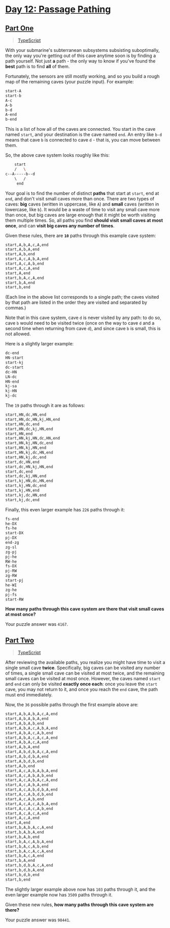 # [Day 12: Passage Pathing](https://adventofcode.com/2021/day/12)

## [Part One](https://adventofcode.com/2021/day/12#part1)

> [TypeScript](/solutions/typescript/2021/12/src/p1.ts)

With your submarine's subterranean subsystems subsisting suboptimally, the only
way you're getting out of this cave anytime soon is by finding a path yourself.
Not just **a** path - the only way to know if you've found the **best** path is
to find **all** of them.

Fortunately, the sensors are still mostly working, and so you build a rough map
of the remaining caves (your puzzle input). For example:

```sh
start-A
start-b
A-c
A-b
b-d
A-end
b-end
```

This is a list of how all of the caves are connected. You start in the cave
named `start`, and your destination is the cave named `end`. An entry like `b-d`
means that cave `b` is connected to cave `d` - that is, you can move between
them.

So, the above cave system looks roughly like this:

```sh
    start
    /   \
c--A-----b--d
    \   /
     end
```

Your goal is to find the number of distinct **paths** that start at `start`, end
at `end`, and don't visit small caves more than once. There are two types of
caves: **big** caves (written in uppercase, like `A`) and **small** caves
(written in lowercase, like `b`). It would be a waste of time to visit any small
cave more than once, but big caves are large enough that it might be worth
visiting them multiple times. So, all paths you find **should visit** **small
caves at most once**, and can **visit big caves any number of times**.

Given these rules, there are **`10`** paths through this example cave system:

```sh
start,A,b,A,c,A,end
start,A,b,A,end
start,A,b,end
start,A,c,A,b,A,end
start,A,c,A,b,end
start,A,c,A,end
start,A,end
start,b,A,c,A,end
start,b,A,end
start,b,end
```

(Each line in the above list corresponds to a single path; the caves visited by
that path are listed in the order they are visited and separated by commas.)

Note that in this cave system, cave `d` is never visited by any path: to do so,
cave `b` would need to be visited twice (once on the way to cave `d` and a
second time when returning from cave `d`), and since cave `b` is small, this is
not allowed.

Here is a slightly larger example:

```sh
dc-end
HN-start
start-kj
dc-start
dc-HN
LN-dc
HN-end
kj-sa
kj-HN
kj-dc
```

The `19` paths through it are as follows:

```sh
start,HN,dc,HN,end
start,HN,dc,HN,kj,HN,end
start,HN,dc,end
start,HN,dc,kj,HN,end
start,HN,end
start,HN,kj,HN,dc,HN,end
start,HN,kj,HN,dc,end
start,HN,kj,HN,end
start,HN,kj,dc,HN,end
start,HN,kj,dc,end
start,dc,HN,end
start,dc,HN,kj,HN,end
start,dc,end
start,dc,kj,HN,end
start,kj,HN,dc,HN,end
start,kj,HN,dc,end
start,kj,HN,end
start,kj,dc,HN,end
start,kj,dc,end
```

Finally, this even larger example has `226` paths through it:

```sh
fs-end
he-DX
fs-he
start-DX
pj-DX
end-zg
zg-sl
zg-pj
pj-he
RW-he
fs-DX
pj-RW
zg-RW
start-pj
he-WI
zg-he
pj-fs
start-RW
```

**How many paths through this cave system are there that visit small caves**
**at most once?**

Your puzzle answer was `4167`.

## [Part Two](https://adventofcode.com/2021/day/12#part2)

> [TypeScript](/solutions/typescript/2021/12/src/p2.ts)

After reviewing the available paths, you realize you might have time to visit a
single small cave **twice**. Specifically, big caves can be visited any number
of times, a single small cave can be visited at most twice, and the remaining
small caves can be visited at most once. However, the caves named `start` and
`end` can only be visited **exactly once each**: once you leave the `start`
cave, you may not return to it, and once you reach the `end` cave, the path must
end immediately.

Now, the `36` possible paths through the first example above are:

```sh
start,A,b,A,b,A,c,A,end
start,A,b,A,b,A,end
start,A,b,A,b,end
start,A,b,A,c,A,b,A,end
start,A,b,A,c,A,b,end
start,A,b,A,c,A,c,A,end
start,A,b,A,c,A,end
start,A,b,A,end
start,A,b,d,b,A,c,A,end
start,A,b,d,b,A,end
start,A,b,d,b,end
start,A,b,end
start,A,c,A,b,A,b,A,end
start,A,c,A,b,A,b,end
start,A,c,A,b,A,c,A,end
start,A,c,A,b,A,end
start,A,c,A,b,d,b,A,end
start,A,c,A,b,d,b,end
start,A,c,A,b,end
start,A,c,A,c,A,b,A,end
start,A,c,A,c,A,b,end
start,A,c,A,c,A,end
start,A,c,A,end
start,A,end
start,b,A,b,A,c,A,end
start,b,A,b,A,end
start,b,A,b,end
start,b,A,c,A,b,A,end
start,b,A,c,A,b,end
start,b,A,c,A,c,A,end
start,b,A,c,A,end
start,b,A,end
start,b,d,b,A,c,A,end
start,b,d,b,A,end
start,b,d,b,end
start,b,end
```

The slightly larger example above now has `103` paths through it, and the even
larger example now has `3509` paths through it.

Given these new rules, **how many paths through this cave system are there?**

Your puzzle answer was `98441`.
